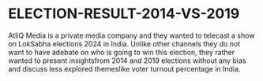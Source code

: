 # ELECTION-RESULT-2014-VS-2019

AtliQ Media is a private media company and they wanted to telecast a show on LokSabha elections 2024 in India. Unlike other channels they do not want to have adebate on who is going to win this election, they rather wanted to present insightsfrom 2014 and 2019 elections without any bias and discuss less explored themeslike voter turnout percentage in India.
